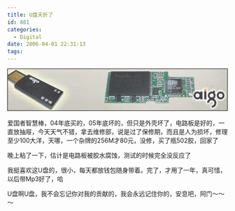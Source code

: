 ```yaml
---
title: U盘夭折了
id: 881
categories:
  - Digital
date: 2006-04-01 22:31:13
tags:
---
```


![](/images/2006/04/01_2006-4-42762705_12726.gif)

爱国者智慧棒，04年底买的，05年底坏的，但只是外壳坏了，电路板是好的，一直放抽屉，今天天气不错，拿去维修部，说是过了保修期，而且是人为损坏，修理至少100大洋，天哪，一个杂牌的256M才80元，没修，买了瓶502胶，回家了

晚上粘了一下，估计是电路板被胶水腐蚀，测试的时候完全没反应了

我挺喜欢这U盘的，很小，每天都放钱包随身带着。完了，才用了一年，真可惜，以后带Mp3好了，哈

U盘啊U盘，我不会忘记你对我的贡献的，我会永远记住你的，安息吧，阿门～～～